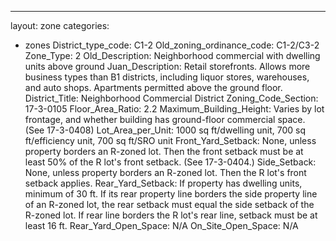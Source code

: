 ---
layout: zone
categories: 
  - zones
District_type_code: C1-2
Old_zoning_ordinance_code: C1-2/C3-2
Zone_Type: 2
Old_Description: Neighborhood commercial with dwelling units above ground
Juan_Description: Retail storefronts. Allows more business types than B1 districts, including liquor stores, warehouses, and auto shops. Apartments permitted above the ground floor.
District_Title: Neighborhood Commercial District
Zoning_Code_Section: 17-3-0105
Floor_Area_Ratio: 2.2
Maximum_Building_Height: Varies by lot frontage, and whether building has ground-floor commercial space. (See 17-3-0408)
Lot_Area_per_Unit: 1000 sq ft/dwelling unit, 700 sq ft/efficiency unit, 700 sq ft/SRO unit
Front_Yard_Setback: None, unless property borders an R-zoned lot. Then the front setback must be at least 50% of the R lot's front setback. (See 17-3-0404.)
Side_Setback: None, unless property borders an R-zoned lot. Then the R lot's front setback applies.
Rear_Yard_Setback: If property has dwelling units, minimum of 30 ft. If its rear property line borders the side property line of an R-zoned lot, the rear setback must equal the side setback of the R-zoned lot. If rear line borders the R lot's rear line, setback must be at least 16 ft.
Rear_Yard_Open_Space: N/A
On_Site_Open_Space: N/A

